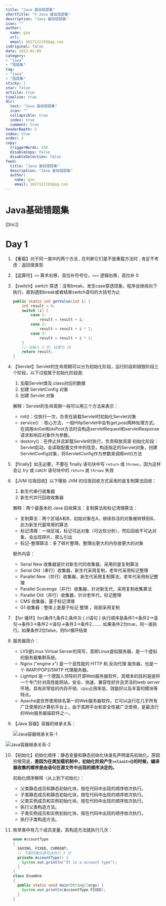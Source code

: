 ```yaml
---
title: "Java 基础错题集"
shortTitle: "Y-Java 基础错题集"
description: "Java 基础错题集"
icon: ""
author: 
  name: gzw
  url: 
  email: 1627121193@qq.com
isOriginal: false
date: 2023-01-09
category: 
- "java"
- "错题集"
tag:
- "java"
- "错题集"
sticky: 1
star: false
article: true
timeline: true
dir:
  text: "Java 基础错题集"
  icon: ""
  collapsible: true
  index: true
  comment: true
headerDepth: 3
index: true
order: 2
copy:
  triggerWords: 100
  disableCopy: false
  disableSelection: false
feed:
  title: "Java 基础错题集"
  description: "Java 基础错题集"
  author:
    name: gzw
    email: 1627121193@qq.com
---
```







# Java基础错题集


[[toc]]

# Day 1

1. 【重载】对于同一类中的两个方法 , 在判断它们是不是重载方法时 , 肯定不考虑：返回值类型

2. 【运算符】`>>` 算术右移，高位补符号位，`>>>` 逻辑右移，高位补 0

3. 【switch】switch 穿透：没有break，发生case穿透现象，程序会继续向下执行，直到遇到break或者结束switch语句的大括号为止

   ```java
   public static int getValue(int i) {
       int result = 0;
       switch (i) {
           case 1:
               result = result + i;
           case 2:
               result = result + i * 2;
           case 3:
               result = result + i * 3;
       }
       // 当输入 2 时，结果为 10
       return result;
   }
   ```

4. 【Servlet】Servlet的生命周期可以分为初始化阶段，运行阶段和销毁阶段三个阶段，以下过程属于初始化阶段是:

   1. 加载Servlet类及.class对应的数据
   2. 创建 ServletConfig 对象
   3. 创建 Servlet 对象

   解释：Servlet的生命周期一般可以用三个方法来表示： 

   - init()：仅执行一次，负责在装载Servlet时初始化Servlet对象 
   - service() ：核心方法，一般HttpServlet中会有get,post两种处理方式。在调用doGet和doPost方法时会构造servletRequest和servletResponse请求和响应对象作为参数。 
   - destory()：在停止并且卸载Servlet时执行，负责释放资源 初始化阶段：Servlet启动，会读取配置文件中的信息，构造指定的Servlet对象，创建ServletConfig对象，将ServletConfig作为参数来调用init()方法

5. 【finally】如无必要，不要在 finally 语句块中写 `return` 或 `throws`，因为这样会让 try 或 catch 语句块中的  `return` 或 `throws` 失效

6. 【JVM 垃圾回收】以下哪些 JVM 的垃圾回收方式采用的是复制算法回收：

   1. 新生代串行收集器
   2. 新生代并行回收收集器

   解释：两个最基本的 Java 回收算法：复制算法和标记清理算法：

   - 复制算法：两个区域A和B，初始对象在A，继续存活的对象被转移到B。此为新生代最常用的算法
   - 标记清理：一块区域，标记可达对象（可达性分析），然后回收不可达对象，会出现碎片，那么引出
   - 标记-整理算法：多了碎片整理，整理出更大的内存放更大的对象

   额外内容：

   - Serial New 收集器是针对新生代的收集器，采用的是复制算法  
   - Serial Old（串行）收集器，新生代采用复制，老年代采用标记整理   
   - Parallel New（并行）收集器，新生代采用复制算法，老年代采用标记整理  
   - Parallel  Scavenge（并行）收集器，针对新生代，采用复制收集算法  
   - Parallel  Old（并行）收集器，针对老年代，标记整理  
   - CMS 收集器，基于标记清理  
   - G1 收集器：整体上是基于标记 整理 ，局部采用复制

7. 【for 循环】for(条件1;条件2;条件3) {   //语句 } 执行顺序是条件1->条件2->语句->条件3->条件2->语句->条件3->条件2........ 如果条件2为true，则一直执行。如果条件2位false，则for循环结束

8. 服务器简介：
   - LVS是Linux Virtual Server的简写，意即Linux虚拟服务器，是一个虚拟的服务器集群系统。
   - Nginx ("engine x") 是一个高性能的 HTTP 和 反向代理 服务器，也是一个 IMAP/POP3/SMTP 代理服务器。
   - Lighttpd 是一个德国人领导的开源Web服务器软件，其根本的目的是提供一个专门针对高性能网站，安全、快速、兼容性好并且灵活的web server环境。具有非常低的内存开销、cpu占用率低、效能好以及丰富的模块等特点。
   - Apache是世界使用排名第一的Web服务器软件。它可以运行在几乎所有广泛使用的计算机平台上，由于其跨平台和安全性被广泛使用，是最流行的Web服务器端软件之一。

9. 【Java 容器】容器的继承关系：

   ![Java容器继承关系-1](https://my-photos-1.oss-cn-hangzhou.aliyuncs.com/markdown//java%E9%94%99%E9%A2%98%E9%9B%86/20230209/java%E5%AE%B9%E5%99%A8%E7%BB%A7%E6%89%BF%E5%85%B3%E7%B3%BB-1.png)

![Java容器继承关系-2](https://my-photos-1.oss-cn-hangzhou.aliyuncs.com/markdown//java%E9%94%99%E9%A2%98%E9%9B%86/20230209/java%E5%AE%B9%E5%99%A8%E7%BB%A7%E6%89%BF%E5%85%B3%E7%B3%BB-2.png)

10. 【初始化】初始化顺序：静态变量和静态初始化块谁先声明谁先初始化。原因穷根究底，**是因为在类加载机制中，初始化阶段产生`<clinit>`()的时候，编译器收集的顺序是由语句在源文件中出现的顺序决定的。**

    初始化顺序解释（从上到下初始化）：

    - 父类静态成员和静态初始化块，按在代码中出现的顺序依次执行。 
    - 子类静态成员和静态初始化块，按在代码中出现的顺序依次执行。 
    - 父类实例成员和实例初始化块，按在代码中出现的顺序依次执行。 
    - 执行父类构造方法。
    - 子类实例成员和实例初始化块，按在代码中出现的顺序依次执行。 
    - 执行子类构造方法。

11. 枚举类中有几个成员变量，其构造方法就执行几次：

    ```java
    enum AccountType
    {
      SAVING, FIXED, CURRENT;
      // 下面的输出语句会执行 3 次
      private AccountType() {
        System.out.println("It is a account type");
      }
    }
    class EnumOne
    {
      public static void main(String[]args) {
        System.out.println(AccountType.FIXED);
      }
    }
    ```